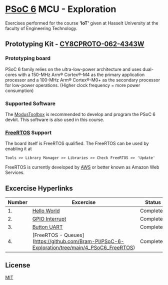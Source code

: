 # [PSoC 6](https://www.cypress.com/products/psoc-6-microcontrollers-32-bit-arm-cortex-m4m0) MCU - Exploration
Exercises performed for the course **'IoT'** given at Hasselt University at the faculty of Engineering Technology.

## Prototyping Kit - [CY8CPROTO-062-4343W](https://www.cypress.com/documentation/development-kitsboards/psoc-6-wi-fi-bt-prototyping-kit-cy8cproto-062-4343w)
### Prototyping board
PSoC 6 family relies on the ultra-low-power architecture and uses dual-cores with a 150-MHz Arm® Cortex®-M4 as the primary application processor and a 100-MHz Arm® Cortex®-M0+ as the secondary processor for low-power operations. (Higher clock frequency = more power consumption)

### Supported Software
The [ModusToolbox](https://www.cypress.com/products/modustoolbox) is recommended to develop and program the PSoC 6 devkit. This software is also used in this course.

### [FreeRTOS](https://www.freertos.org/) Support
The board itself is FreeRTOS qualified. The FreeRTOS can be used by enabling it at 

```Tools >> Library Manager >> Libraries >> Check FreeRTOS >> 'Update'```

FreeRTOS is currently developed by [AWS](https://aws.amazon.com/) or better known as Amazon Web Services.

## Excercise Hyperlinks
| Number | Excercise | Status |
| --- | --- | --- |
| 1. | [Hello World](https://github.com/Bram-Pl/PSoC-6-Exploration/tree/main/1_PSoC6_HelloWorld) | Completed |
| 2. | [GPIO Interrupt](https://github.com/Bram-Pl/PSoC-6-Exploration/tree/main/2_PSoC6_GPIOInterrupt) | Completed |
| 3. | [Button UART](https://github.com/Bram-Pl/PSoC-6-Exploration/tree/main/3_PSoC6_ButtonUART) | Completed |
| 4. | [FreeRTOS - Queues] (https://github.com/Bram-Pl/PSoC-6-Exploration/tree/main/4_PSoC6_FreeRTOS) | Completed |

## License
[MIT](https://choosealicense.com/licenses/mit/)
